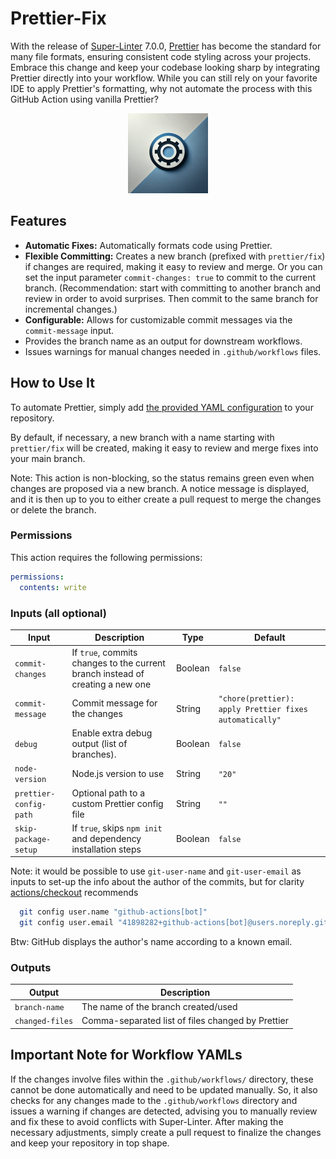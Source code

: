 # Prettier-Fix

With the release of [Super-Linter](https://github.com/super-linter/super-linter) 7.0.0, [Prettier](https://prettier.io/) has become the standard for many file formats, ensuring consistent code styling across your projects. Embrace this change and keep your codebase looking sharp by integrating Prettier directly into your workflow. While you can still rely on your favorite IDE to apply Prettier's formatting, why not automate the process with this GitHub Action using vanilla Prettier?

<p align="center">
  <img src=".github/images/social-preview.png" width="128" alt="accessibility text">
</p>

## Features

- **Automatic Fixes:** Automatically formats code using Prettier.
- **Flexible Committing:** Creates a new branch (prefixed with `prettier/fix`) if changes are required, making it easy to review and merge. Or you can set the input parameter `commit-changes: true` to commit to the current branch. (Recommendation: start with committing to another branch and review in order to avoid surprises. Then commit to the same branch for incremental changes.)
- **Configurable:** Allows for customizable commit messages via the `commit-message` input.
- Provides the branch name as an output for downstream workflows.
- Issues warnings for manual changes needed in `.github/workflows` files.

## How to Use It

To automate Prettier, simply add [the provided YAML configuration](.github/workflows/prettier-fix.yml) to your repository.

By default, if necessary, a new branch with a name starting with `prettier/fix` will be created, making it easy to review and merge fixes into your main branch.

Note: This action is non-blocking, so the status remains green even when changes are proposed via a new branch.
A notice message is displayed, and it is then up to you to either create a pull request to merge the changes or delete the branch.

### Permissions

This action requires the following permissions:

```yaml
permissions:
  contents: write
```

### Inputs (all optional)

| Input                  | Description                                                                    | Type    | Default                                                 |
| ---------------------- | ------------------------------------------------------------------------------ | ------- | ------------------------------------------------------- |
| `commit-changes`       | If `true`, commits changes to the current branch instead of creating a new one | Boolean | `false`                                                 |
| `commit-message`       | Commit message for the changes                                                 | String  | `"chore(prettier): apply Prettier fixes automatically"` |
| `debug`                | Enable extra debug output (list of branches).                                  | Boolean | `false`                                                 |
| `node-version`         | Node.js version to use                                                         | String  | `"20"`                                                  |
| `prettier-config-path` | Optional path to a custom Prettier config file                                 | String  | `""`                                                    |
| `skip-package-setup`   | If `true`, skips `npm init` and dependency installation steps                  | Boolean | `false`                                                 |

Note: it would be possible to use `git-user-name` and `git-user-email` as inputs to set-up the info about the author of the commits, but for clarity [actions/checkout](https://github.com/actions/checkout?tab=readme-ov-file#push-a-commit-using-the-built-in-token) recommends

```bash
  git config user.name "github-actions[bot]"
  git config user.email "41898282+github-actions[bot]@users.noreply.github.com"
```

Btw: GitHub displays the author's name according to a known email.

### Outputs

| Output          | Description                                       |
| --------------- | ------------------------------------------------- |
| `branch-name`   | The name of the branch created/used               |
| `changed-files` | Comma-separated list of files changed by Prettier |

## Important Note for Workflow YAMLs

If the changes involve files within the `.github/workflows/` directory, these cannot be done automatically and need to be updated manually.
So, it also checks for any changes made to the `.github/workflows` directory and issues a warning if changes are detected, advising you to manually review and fix these to avoid conflicts with Super-Linter.
After making the necessary adjustments, simply create a pull request to finalize the changes and keep your repository in top shape.
